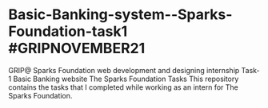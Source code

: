 # Basic-Banking-system--Sparks-Foundation-task1 #GRIPNOVEMBER21
GRIP@ Sparks Foundation web development and designing internship Task-1 Basic Banking website The Sparks Foundation Tasks This repository contains the tasks that I completed while working as an intern for The Sparks Foundation.



